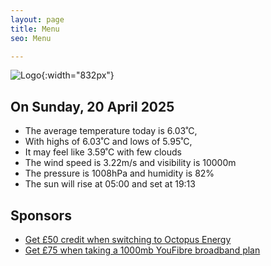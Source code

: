 ```yaml
---
layout: page
title: Menu
seo: Menu

---
```


![Logo](/images/logo.jpg){:width="832px"}

<!-- weather_marker starts -->
## On Sunday, 20 April 2025

- The average temperature today is 6.03˚C,
- With highs of 6.03˚C and lows of 5.95˚C,
- It may feel like 3.59˚C with few clouds
- The wind speed is 3.22m/s and visibility is 10000m
- The pressure is 1008hPa and humidity is 82%
- The sun will rise at 05:00 and set at 19:13

<!-- weather_marker ends -->

## Sponsors

- [Get £50 credit when switching to Octopus Energy](https://bit.ly/3oD1nnS)
- [Get £75 when taking a 1000mb YouFibre broadband plan](https://aklam.io/91zWhU?)



